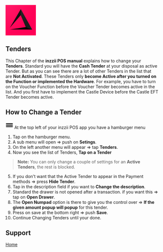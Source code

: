 <img src="../Assets/Pictures/play_store_512.png" alt="inzzii logo" width="100"/>

## Tenders
This Chapter of the **inzzii POS manual** explains how to change your **Tenders**. Standard you will have the **Cash Tender** at your disposal as active Tender. But as you can see there are a lot of other Tenders in the list that are **Not Activated**. These Tenders only **become Active after you turned on the Function or implemented the Hardware**.
For example, you have to turn on the Voucher Function before the Voucher Tender becomes active in the list. And you first have to implement the Castle Device before the Castle EFT Tender becomes active.

## How to Change a Tender

<img src="../Assets/Pictures/Hmenu.png" alt="hamburgermenu" width="25" height="25"/> At the top left of your inzzii POS app you have a hamburger menu 
1. Tap on the hamburger menu.
2. A sub menu will open => push on **Setings**.
3. On the left another menu will appear => tap **Tenders**. 
4. Now you see the list of Tenders, **Tap on a Tender**
> **Note:**  You can only change a couple of settings for an **Active Tenders**, the rest is blocked.
5. If you don't want that the Active Tender to appear in the Payment methods => press **Hide Tender**.
6. Tap in the description field if you want to **Change the description**.
7. Standard the drawer is not opened after a transaction. if you want this => tap on **Open Drawer**.
8. The **Open Numpad** option is there to give you the control over => **If the given amount popup will popup** for this tender. 
9. Press on save at the bottom right => push **Save**.
10. Continue Changing Tenders until your done.

## Support
[Home](../index.md)
